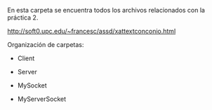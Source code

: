 En esta carpeta se encuentra todos los archivos relacionados con la práctica 2.

http://soft0.upc.edu/~francesc/assd/xattextconconio.html

Organización de carpetas:

- Client

- Server

- MySocket

- MyServerSocket
